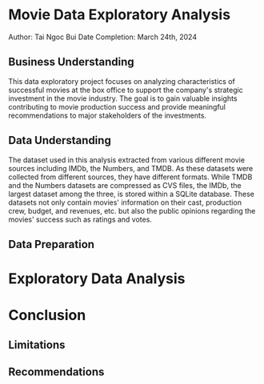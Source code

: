 # Movie Data Exploratory Analysis

Author: Tai Ngoc Bui
Date Completion: March 24th, 2024

## Business Understanding
This data exploratory project focuses on analyzing characteristics of successful movies at the box office to support the company's strategic investment in the movie industry. The goal is to gain valuable insights contributing to movie production success and provide meaningful recommendations to major stakeholders of the investments.

## Data Understanding
The dataset used in this analysis extracted from various different movie sources including IMDb, the Numbers, and TMDB. As these datasets were collected from different sources, they have different formats. While TMDB and the Numbers datasets are compressed as CVS files, the IMDb, the largest dataset among the three, is stored within a SQLite database.
These datasets not only contain movies' information on their cast, production crew, budget, and revenues, etc. but also the public opinions regarding the movies' success such as ratings and votes.


## Data Preparation

# Exploratory Data Analysis

# Conclusion

## Limitations

## Recommendations